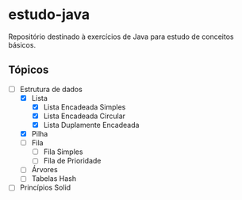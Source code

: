 # estudo-java
Repositório destinado à exercícios de Java para estudo de conceitos básicos.

## Tópicos
- [ ] Estrutura de dados
  - [X] Lista
    - [X]  Lista Encadeada Simples
    - [X]  Lista Encadeada Circular
    - [X]  Lista Duplamente Encadeada
  - [X] Pilha
  - [ ] Fila
    - [ ] Fila Simples
    - [ ] Fila de Prioridade  
  - [ ] Árvores
  - [ ] Tabelas Hash
- [ ] Princípios Solid 
